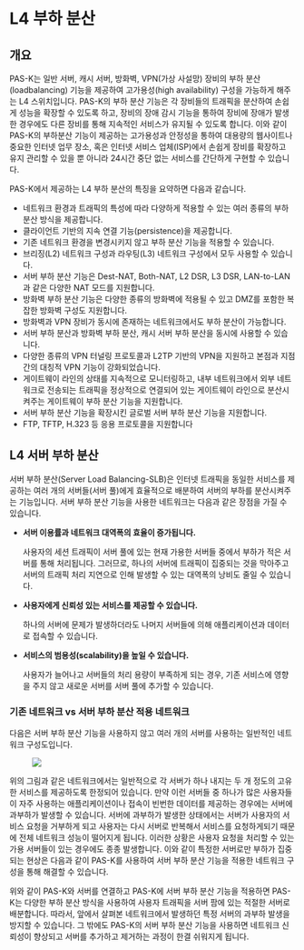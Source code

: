 # L4 부하 분산

## 개요

PAS-K는 일반 서버, 캐시 서버, 방화벽, VPN(가상 사설망) 장비의 부하 분산(loadbalancing) 기능을 제공하여 고가용성(high availability) 구성을 가능하게 해주는 L4 스위치입니다. PAS-K의 부하 분산 기능은 각 장비들의 트래픽을 분산하여 손쉽게 성능을 확장할 수 있도록 하고, 장비의 장애 감시 기능을 통하여 장비에 장애가 발생한 경우에도 다른 장비를 통해 지속적인 서비스가 유지될 수 있도록 합니다. 이와 같이 PAS-K의 부하분산 기능이 제공하는 고가용성과 안정성을 통하여 대용량의 웹사이트나 중요한 인터넷 업무 장소, 혹은 인터넷 서비스 업체(ISP)에서 손쉽게 장비를 확장하고 유지 관리할 수 있을 뿐 아니라 24시간 중단 없는 서비스를 간단하게 구현할 수 있습니다.

PAS-K에서 제공하는 L4 부하 분산의 특징을 요약하면 다음과 같습니다.

- 네트워크 환경과 트래픽의 특성에 따라 다양하게 적용할 수 있는 여러 종류의 부하 분산 방식을 제공합니다.
- 클라이언트 기반의 지속 연결 기능(persistence)을 제공합니다.
- 기존 네트워크 환경을 변경시키지 않고 부하 분산 기능을 적용할 수 있습니다.
- 브리징(L2) 네트워크 구성과 라우팅(L3) 네트워크 구성에서 모두 사용할 수 있습니다.
- 서버 부하 분산 기능은 Dest-NAT, Both-NAT, L2 DSR, L3 DSR, LAN-to-LAN과 같은 다양한 NAT 모드를 지원합니다.
- 방화벽 부하 분산 기능은 다양한 종류의 방화벽에 적용될 수 있고 DMZ를 포함한 복잡한 방화벽 구성도 지원합니다.
- 방화벽과 VPN 장비가 동시에 존재하는 네트워크에서도 부하 분산이 가능합니다.
- 서버 부하 분산과 방화벽 부하 분산, 캐시 서버 부하 분산을 동시에 사용할 수 있습니다.
- 다양한 종류의 VPN 터널링 프로토콜과 L2TP 기반의 VPN을 지원하고 본점과 지점 간의 대칭적 VPN 기능이 강화되었습니다.
- 게이트웨이 라인의 상태를 지속적으로 모니터링하고, 내부 네트워크에서 외부 네트워크로 전송되는 트래픽을 정상적으로 연결되어 있는 게이트웨이 라인으로 분산시켜주는 게이트웨이 부하 분산 기능을 지원합니다.
- 서버 부하 분산 기능을 확장시킨 글로벌 서버 부하 분산 기능을 지원합니다.
- FTP, TFTP, H.323 등 응용 프로토콜을 지원합니다

## L4 서버 부하 분산

서버 부하 분산(Server Load Balancing-SLB)은 인터넷 트래픽을 동일한 서비스를 제공하는 여러 개의 서버들(서버 풀)에게 효율적으로 배분하여 서버의 부하를 분산시켜주는 기능입니다. 서버 부하 분산 기능을 사용한 네트워크는 다음과 같은 장점을 가질 수 있습니다.

- **서버 이용률과 네트워크 대역폭의 효율이 증가됩니다.**

  사용자의 세션 트래픽이 서버 풀에 있는 현재 가용한 서버들 중에서 부하가 적은 서버를 통해 처리됩니다. 그러므로, 하나의 서버에 트래픽이 집중되는 것을 막아주고 서버의 트래픽 처리 지연으로 인해 발생할 수 있는 대역폭의 낭비도 줄일 수 있습니다.

- **사용자에게 신뢰성 있는 서비스를 제공할 수 있습니다.**

  하나의 서버에 문제가 발생하더라도 나머지 서버들에 의해 애플리케이션과 데이터로 접속할 수 있습니다.

- **서비스의 범용성(scalability)을 높일 수 있습니다.**

  사용자가 늘어나고 서버들의 처리 용량이 부족하게 되는 경우, 기존 서비스에 영향을 주지 않고 새로운 서버를 서버 풀에 추가할 수 있습니다.

### 기존 네트워크 vs 서버 부하 분산 적용 네트워크

다음은 서버 부하 분산 기능을 사용하지 않고 여러 개의 서버를 사용하는 일반적인 네트워크 구성도입니다.

<figure>
  <img src="/img/L7/img1.png" />
</figure>

위의 그림과 같은 네트워크에서는 일반적으로 각 서버가 하나 내지는 두 개 정도의 고유한 서비스를 제공하도록 한정되어 있습니다. 만약 이런 서버들 중 하나가 많은 사용자들이 자주 사용하는 애플리케이션이나 접속이 빈번한 데이터를 제공하는 경우에는 서버에 과부하가 발생할 수 있습니다. 서버에 과부하가 발생한 상태에서는 서버가 사용자의 서비스 요청을 거부하게 되고 사용자는 다시 서버로 반복해서 서비스를 요청하게되기 때문에 전체 네트워크 성능이 떨어지게 됩니다. 이러한 상황은 사용자 요청을 처리할 수 있는 가용 서버들이 있는 경우에도 종종 발생합니다. 이와 같이 특정한 서버로만 부하가 집중되는 현상은 다음과 같이 PAS-K를 사용하여 서버 부하 분산 기능을 적용한 네트워크 구성을 통해 해결할 수 있습니다.

위와 같이 PAS-K와 서버를 연결하고 PAS-K에 서버 부하 분산 기능을 적용하면 PAS-K는 다양한 부하 분산 방식을 사용하여 사용자 트래픽을 서버 팜에 있는 적절한 서버로 배분합니다. 따라서, 앞에서 살펴본 네트워크에서 발생하던 특정 서버의 과부하 발생을 방지할 수 있습니다. 그 밖에도 PAS-K의 서버 부하 분산 기능을 사용하면 네트워크 신뢰성이 향상되고 서버를 추가하고 제거하는 과정이 한결 쉬워지게 됩니다.
